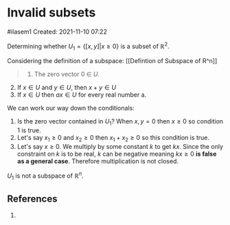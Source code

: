 # Invalid subsets
#ilasem1 
Created: 2021-11-10 07:22

Determining whether $U_1 = \{[x, y] | x \geq 0\}$ is a subset of $\mathbb{R}^2$.

Considering the definition of a subspace:
[[Defintion of Subspace of R^n]]

>1. The zero vector $0$ $\in$ $U$.
2. If $x \in U$ and $y \in U$, then $x+y \in U$
3. If $x \in U$ then $ax \in U$ for every real number a.

We can work our way down the conditionals:

1. Is the zero vector contained in $U_1$? When $x, y = 0$ then $x \geq 0$ so condition 1 is true.
2. Let's say $x_1 \geq 0$ and $x_2 \geq 0$ then $x_1 + x_2 \geq 0$ so this condition is true.
3. Let's say $x \geq 0$. We multiply by some constant $k$ to get $kx$. Since the only constraint on $k$ is to be real, $k$ can be negative meaning $kx \geq 0$ **is false as a general case**. Therefore multiplication is not closed.

$U_1$ is not a subspace of $\mathbb{R}^n$.

## References
1. 